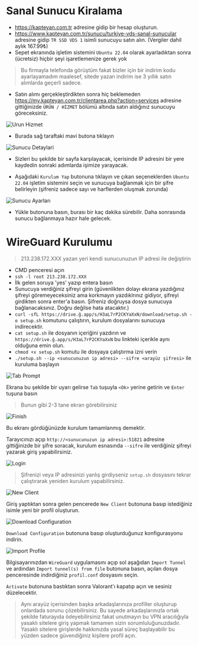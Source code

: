 # Sanal Sunucu Kiralama

- https://kapteyan.com.tr adresine gidip bir hesap oluşturun.
- https://www.kapteyan.com.tr/sunucu/turkiye-vds-sanal-sunucular adresine gidip `TR SSD VDS 1` isimli sunucuyu satın alın. (Vergiler dahil aylık 167.99₺)
- Sepet ekranında işletim sistemini `Ubuntu 22.04` olarak ayarladıktan sonra (ücretsiz) hiçbir şeyi işaretlemenize gerek yok

> Bu firmayla telefonda görüştüm fakat bizler için bir indirim kodu ayarlayamadım maalesef, sitede yazan indirim ise 3 yıllık satın alımlarda geçerli sadece.

- Satın alımı gerçekleştirdikten sonra hiç beklemeden https://my.kapteyan.com.tr/clientarea.php?action=services adresine gittiğinizde `ÜRÜN / HİZMET` bölümü altında satın aldığınız sunucuyu göreceksiniz.

![Urun Hizmet](https://drive.xn--tea.app/apps/files_sharing/publicpreview/M23YrmpxDqK7tjz?file=/urunhizmet.png&fileId=225&x=1920&y=1080&a=true&etag=a58aee43b6511b0c455cd441776dd9d0)

- Burada sağ taraftaki mavi butona tıklayın

![Sunucu Detaylari](https://drive.xn--tea.app/apps/files_sharing/publicpreview/M23YrmpxDqK7tjz?file=/sunucu_detaylari.png&fileId=223&x=1920&y=1080&a=true&etag=8bdfd74812f3224a720a8ed6d13352ec)

- Sizleri bu şekilde bir sayfa karşılayacak, içerisinde IP adresini bir yere kaydedin sonraki adımlarda işimize yarayacak.

- Aşağıdaki `Kurulum Yap` butonuna tıklayın ve çıkan seçeneklerden `Ubuntu 22.04` işletim sistemini seçin ve sunucuya bağlanmak için bir şifre belirleyin (şifreniz sadece sayı ve harflerden oluşmak zorunda)

![Sunucu Ayarları](https://drive.xn--tea.app/apps/files_sharing/publicpreview/M23YrmpxDqK7tjz?file=/kurulum_ayarlari.png&fileId=219&x=1920&y=1080&a=true&etag=5dc1d2013e8db17d5f571df2b24fc915)

- Yükle butonuna basın, burası bir kaç dakika sürebilir. Daha sonrasında sunucu bağlanmaya hazır hale gelecek.

# WireGuard Kurulumu

> 213.238.172.XXX yazan yeri kendi sunucunuzun IP adresi ile değiştirin

- CMD penceresi açın
- `ssh -l root 213.238.172.XXX`
- İlk gelen soruya 'yes' yazıp entera basın
- Sunucuya verdiğiniz şifreyi girin (güvenlikten dolayı ekrana yazdığınız şifreyi göremeyeceksiniz ama korkmayın yazdıklrınız gidiyor, şifreyi girdikten sonra enter'a basın. Şifreniz doğruysa dosya sunucuya bağlanacaksınız. Doğru değilse hata atacaktır.)
- `curl -sfL https://drive.ğ.app/s/H3aL7rP2CKYaXxN/download/setup.sh -o setup.sh` komutunu çalıştırın, kurulum dosyalarını sunucuya indirecektir.
- `cat setup.sh` ile dosyanın içeriğini yazdırın ve `https://drive.ğ.app/s/H3aL7rP2CKYaXxN` bu linkteki içerikle aynı olduğuna emin olun.
- `chmod +x setup.sh` komutu ile dosyaya çalıştırma izni verin
- `./setup.sh --ip <sunucunuzun ip adresi> --sifre <arayüz şifresi>` ile kuruluma başlayın

![Tab Prompt](https://drive.xn--tea.app/apps/files_sharing/publicpreview/M23YrmpxDqK7tjz?file=/prompt.png&fileId=224&x=1920&y=1080&a=true&etag=72db1f8d43b13cb33a62cd081d2029a8)

Ekrana bu şekilde bir uyarı gelirse `Tab` tuşuyla `<Ok>` yerine getirin ve `Enter` tuşuna basın

> Bunun gibi 2-3 tane ekran görebilirsiniz

![Finish](https://drive.xn--tea.app/apps/files_sharing/publicpreview/M23YrmpxDqK7tjz?file=/finish.png&fileId=221&x=1920&y=1080&a=true&etag=b78ce16b45ddf7becc41de2d7e58fe89)

Bu ekranı gördüğünüzde kurulum tamamlanmış demektir.

Tarayıcınızı açıp `http://<sunucunuzun ip adresi>:51821` adresine gittiğinizde bir şifre soracak, kurulum esnasında `--sifre` ile verdiğiniz şifreyi yazarak giriş yapabilirsiniz.

![Login](https://drive.xn--tea.app/apps/files_sharing/publicpreview/M23YrmpxDqK7tjz?file=/login.png&fileId=218&x=1920&y=1080&a=true&etag=8bb7a5f56a4c724b4635693d91ec9f29)

> Şifrenizi veya IP adresinizi yanlış girdiyseniz `setup.sh` dosyasını tekrar çalıştırarak yeniden kurulum yapabilirsiniz.

![New Client](https://drive.xn--tea.app/apps/files_sharing/publicpreview/M23YrmpxDqK7tjz?file=/new_client.png&fileId=222&x=1920&y=1080&a=true&etag=3643c46fa139289f3932284a747a173a)

Giriş yaptıktan sonra gelen pencerede `New Client` butonuna basıp istediğiniz isimle yeni bir profil oluşturun.

![Download Configuration](https://drive.xn--tea.app/apps/files_sharing/publicpreview/M23YrmpxDqK7tjz?file=/download_configuration.png&fileId=217&x=1920&y=1080&a=true&etag=a535d9d2a94fd4e4f4c1fdcab5de3c10)

`Download Configuration` butonuna basıp oluşturduğunuz konfigurasyonu indirin.

![Import Profile](https://drive.xn--tea.app/apps/files_sharing/publicpreview/M23YrmpxDqK7tjz?file=/import_profile.png&fileId=220&x=1920&y=1080&a=true&etag=4462372d709c2b5a82ebbdbcfd70ffaa)

Bilgisayarınızdan `WireGuard` uygulamasını açıp sol aşağıdan `Import Tunnel` ve ardından `Import tunnel(s) from file` butonuna basın, açılan dosya penceresinde indirdiğiniz `profil.conf` dosyasını seçin.

`Activate` butonuna bastıktan sonra Valorant'ı kapatıp açın ve sesiniz düzelecektir.

> Aynı arayüz içerisinden başka arkadaşlarınıza profiller oluşturup onlardada sorunu çözebilirsiniz. Bu sayede arkadaşlarınızla ortak şekilde faturayıda ödeyebilirsiniz fakat unutmayın bu VPN aracılığıyla yasaklı sitelere giriş yapmak tamamen sizin sorumluluğunuzdadır. Yasaklı sitelere girişlerde hakkınızda yasal süreç başlayabilir bu yüzden sadece güvendiğiniz kişilere profil açın.
